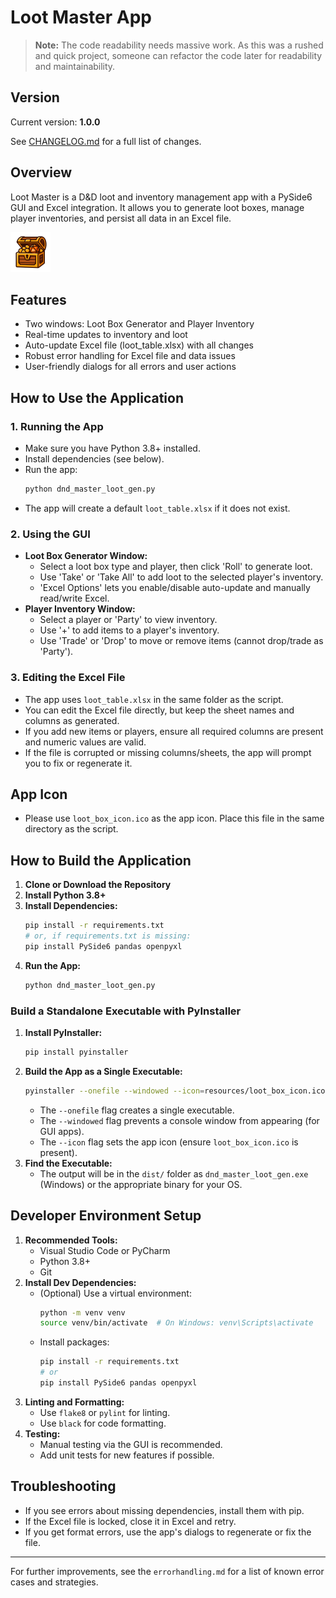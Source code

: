 # Loot Master App

> **Note:** The code readability needs massive work. As this was a rushed and quick project, someone can refactor the code later for readability and maintainability.

## Version

Current version: **1.0.0**

See [CHANGELOG.md](CHANGELOG.md) for a full list of changes.

## Overview
Loot Master is a D&D loot and inventory management app with a PySide6 GUI and Excel integration. It allows you to generate loot boxes, manage player inventories, and persist all data in an Excel file.

<img src="resources/loot_box_icon.png" alt="Loot Master Icon" width="64" height="64" />

## Features
- Two windows: Loot Box Generator and Player Inventory
- Real-time updates to inventory and loot
- Auto-update Excel file (loot_table.xlsx) with all changes
- Robust error handling for Excel file and data issues
- User-friendly dialogs for all errors and user actions

## How to Use the Application

### 1. Running the App
- Make sure you have Python 3.8+ installed.
- Install dependencies (see below).
- Run the app:
  ```sh
  python dnd_master_loot_gen.py
  ```
- The app will create a default `loot_table.xlsx` if it does not exist.

### 2. Using the GUI
- **Loot Box Generator Window:**
  - Select a loot box type and player, then click 'Roll' to generate loot.
  - Use 'Take' or 'Take All' to add loot to the selected player's inventory.
  - 'Excel Options' lets you enable/disable auto-update and manually read/write Excel.
- **Player Inventory Window:**
  - Select a player or 'Party' to view inventory.
  - Use '+' to add items to a player's inventory.
  - Use 'Trade' or 'Drop' to move or remove items (cannot drop/trade as 'Party').

### 3. Editing the Excel File
- The app uses `loot_table.xlsx` in the same folder as the script.
- You can edit the Excel file directly, but keep the sheet names and columns as generated.
- If you add new items or players, ensure all required columns are present and numeric values are valid.
- If the file is corrupted or missing columns/sheets, the app will prompt you to fix or regenerate it.

## App Icon
- Please use `loot_box_icon.ico` as the app icon. Place this file in the same directory as the script.

## How to Build the Application

1. **Clone or Download the Repository**
2. **Install Python 3.8+**
3. **Install Dependencies:**
   ```sh
   pip install -r requirements.txt
   # or, if requirements.txt is missing:
   pip install PySide6 pandas openpyxl
   ```
4. **Run the App:**
   ```sh
   python dnd_master_loot_gen.py
   ```

### Build a Standalone Executable with PyInstaller

1. **Install PyInstaller:**
   ```sh
   pip install pyinstaller
   ```
2. **Build the App as a Single Executable:**
   ```sh
   pyinstaller --onefile --windowed --icon=resources/loot_box_icon.ico dnd_master_loot_gen.py
   ```
   - The `--onefile` flag creates a single executable.
   - The `--windowed` flag prevents a console window from appearing (for GUI apps).
   - The `--icon` flag sets the app icon (ensure `loot_box_icon.ico` is present).
3. **Find the Executable:**
   - The output will be in the `dist/` folder as `dnd_master_loot_gen.exe` (Windows) or the appropriate binary for your OS.

## Developer Environment Setup

1. **Recommended Tools:**
   - Visual Studio Code or PyCharm
   - Python 3.8+
   - Git
2. **Install Dev Dependencies:**
   - (Optional) Use a virtual environment:
     ```sh
     python -m venv venv
     source venv/bin/activate  # On Windows: venv\Scripts\activate
     ```
   - Install packages:
     ```sh
     pip install -r requirements.txt
     # or
     pip install PySide6 pandas openpyxl
     ```
3. **Linting and Formatting:**
   - Use `flake8` or `pylint` for linting.
   - Use `black` for code formatting.
4. **Testing:**
   - Manual testing via the GUI is recommended.
   - Add unit tests for new features if possible.

## Troubleshooting
- If you see errors about missing dependencies, install them with pip.
- If the Excel file is locked, close it in Excel and retry.
- If you get format errors, use the app's dialogs to regenerate or fix the file.

---

For further improvements, see the `errorhandling.md` for a list of known error cases and strategies.
